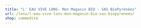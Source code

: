 ```yaml
---
title: "L' EAU VIVE LONS- Mon Magasin BIO - SAS BioPyrénées"
url: /lons/l-eau-vive-lons-mon-magasin-bio-sas-biopyrenees/
shop: commodité
---
```

